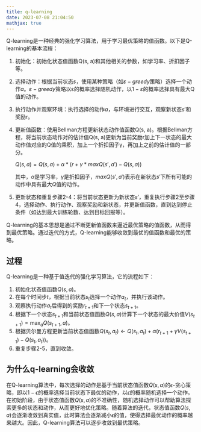 ```yaml
---
title: q-learning
date: 2023-07-08 21:04:50
mathjax: true
---
```


Q-learning是一种经典的强化学习算法，用于学习最优策略的值函数。以下是Q-learning的基本流程：

1. 初始化：初始化状态值函数Q(s, a)和其他相关的参数，如学习率、折扣因子等。

2. 选择动作：根据当前状态$s$，使用某种策略（如$ε-greedy$策略）选择一个动作$a$。$ε-greedy$策略以ε的概率选择随机动作，以$1-ε$的概率选择具有最大Q值的动作。

3. 执行动作并观察环境：执行选择的动作$a$，与环境进行交互，观察新状态$s'$和奖励$r$。

4. 更新值函数：使用Bellman方程更新状态动作值函数Q(s, a)。根据Bellman方程，将当前状态动作对的估计值Q(s, a)更新为当前奖励r加上下一状态的最大动作值对应的Q值的乘积，加上一个折扣因子γ，再加上之前的估计值的一部分。

   $Q(s, a) = Q(s, a) + α * (r + γ * max Q(s', a') - Q(s, a))$
   
   其中，$α$是学习率，$γ$是折扣因子，$max Q(s', a')$表示在新状态$s'$下所有可能的动作中具有最大$Q$值的动作。

5. 更新状态和重复步骤2-4：将当前状态更新为新状态$s'$，重复执行步骤2至步骤4，选择动作、执行动作、观察奖励和新状态，并更新值函数，直到达到停止条件（如达到最大训练轮数、达到目标回报等）。

Q-learning的基本思想是通过不断更新值函数来逼近最优策略的值函数，从而得到最优策略。通过迭代的方式，Q-learning能够收敛到最优的值函数和最优的策略。


## 过程
Q-learning是一种基于值迭代的强化学习算法，它的流程如下：

1. 初始化状态值函数$Q(s,a)$。
2. 在每个时间步$t$，根据当前状态$s_t$选择一个动作$a_t$，并执行该动作。
3. 观察执行动作$a_t$后得到的奖励$r_{t+1}$和下一个状态$s_{t+1}$。
4. 根据下一个状态$s_{t+1}$和当前状态值函数$Q(s,a)$计算下一个状态的最大价值$V(s_{t+1})=\max_a Q(s_{t+1},a)$。
5. 根据贝尔曼方程更新当前状态值函数$Q(s_t,a_t) \leftarrow Q(s_t,a_t) + \alpha(r_{t+1} + \gamma V(s_{t+1}) - Q(s_t,a_t))$。
6. 重复步骤2-5，直到收敛。


## 为什么q-learning会收敛
在Q-learning算法中，每次选择的动作是基于当前状态值函数$Q(s,a)$的$\epsilon$-贪心策略，即以$1-\epsilon$的概率选择当前状态下最优的动作，以$\epsilon$的概率随机选择一个动作。在初始阶段，由于状态值函数$Q(s,a)$的不准确性，随机选择动作可以帮助算法探索更多的状态和动作，从而更好地优化策略。随着算法的迭代，状态值函数$Q(s,a)$会逐渐收敛到真实值，此时算法会逐渐减小$\epsilon$的值，使得选择最优动作的概率越来越大。因此，Q-learning算法可以逐步收敛到最优策略。
